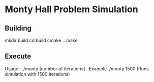 # Monty Hall Problem Simulation

## Building

mkdir build
cd build
cmake ..
make

## Execute

Usage : ./monty [number of iterations]  . Example ./monty 1500 (Runs simulation with 1500 iterations)